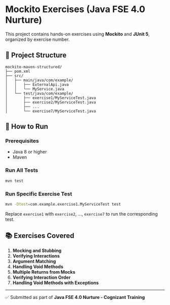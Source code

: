 # Mockito Exercises (Java FSE 4.0 Nurture)

This project contains hands-on exercises using **Mockito** and **JUnit 5**, organized by exercise number.

## 📁 Project Structure

```
mockito-maven-structured/
├── pom.xml
├── src/
│   ├── main/java/com/example/
│   │   ├── ExternalApi.java
│   │   └── MyService.java
│   └── test/java/com/example/
│       ├── exercise1/MyServiceTest.java
│       ├── exercise2/MyServiceTest.java
│       ├── ...
│       └── exercise7/MyServiceTest.java
```

## 🚀 How to Run

### Prerequisites
- Java 8 or higher
- Maven

### Run All Tests

```bash
mvn test
```

### Run Specific Exercise Test

```bash
mvn -Dtest=com.example.exercise1.MyServiceTest test
```

Replace `exercise1` with `exercise2`, ..., `exercise7` to run the corresponding test.

## 📚 Exercises Covered

1. **Mocking and Stubbing**
2. **Verifying Interactions**
3. **Argument Matching**
4. **Handling Void Methods**
5. **Multiple Returns from Mocks**
6. **Verifying Interaction Order**
7. **Handling Void Methods with Exceptions**

---

✅ Submitted as part of **Java FSE 4.0 Nurture - Cognizant Training**
